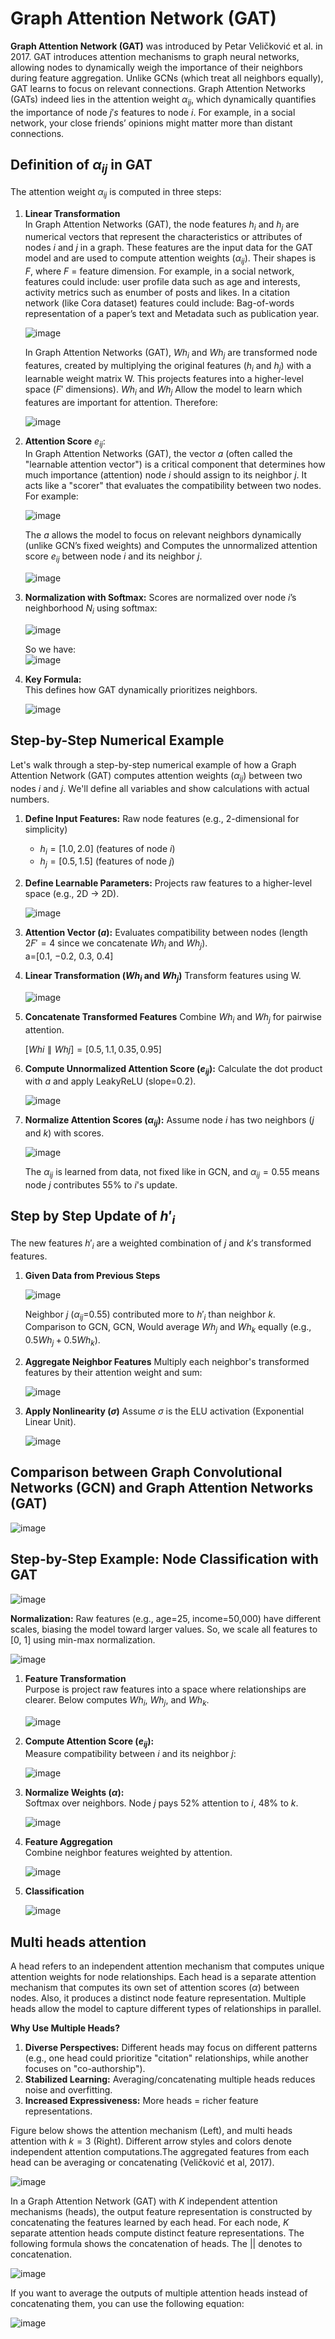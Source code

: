 # Graph Attention Network (GAT) 
**Graph Attention Network (GAT)** was introduced by Petar Veličković et al. in 2017. GAT introduces attention mechanisms to graph neural networks, allowing nodes to dynamically weigh the importance of their neighbors during feature aggregation. Unlike GCNs (which treat all neighbors equally), GAT learns to focus on relevant connections. Graph Attention Networks (GATs) indeed lies in the attention weight $α_{ij}$, which dynamically quantifies the importance of node $j's$ features to node $i$. For example, in a social network, your close friends’ opinions might matter more than distant connections.

## Definition of $α_{ij}$ in GAT
The attention weight $α_{ij}$ is computed in three steps:  
1. **Linear Transformation**  
   In Graph Attention Networks (GAT), the node features $h_i$ and $h_j$ are numerical vectors that represent the characteristics or attributes of nodes $i$ and $j$ in a graph. These features are the input data for the GAT model and are used to compute attention weights ($α_{ij}$). Their shapes is $F$, where $F$ = feature dimension. For example, in a social network, features could include: user profile data such as age and interests, activity metrics such as enumber of posts and likes.  In a citation network (like Cora dataset) features could include: Bag-of-words representation of a paper’s text and Metadata such as publication year.

   ![image](https://github.com/user-attachments/assets/08199dc5-6388-4834-8372-5efdd83c8c93)

   In Graph Attention Networks (GAT), $Wh_i$ and $Wh_j$ are transformed node features, created by multiplying the original features ($h_i$ and $h_j$) with a learnable weight matrix W. This projects features into a higher-level space ($F′$ dimensions).  $Wh_i$ and $Wh_j$ Allow the model to learn which features are important for attention. Therefore:

   ![image](https://github.com/user-attachments/assets/0b658328-85c5-490c-9610-6922ca18dbc2)

2.  **Attention Score** $e_{ij}$:  
   In Graph Attention Networks (GAT), the vector $a$ (often called the "learnable attention vector") is a critical component that determines how much importance (attention) node $i$ should assign to its neighbor $j$. It acts like a "scorer" that evaluates the compatibility between two nodes. For example:  

    ![image](https://github.com/user-attachments/assets/dc172806-879e-4bbc-b2ec-b64ee20476a4)  

    The $a$ allows the model to focus on relevant neighbors dynamically (unlike GCN’s fixed weights) and Computes the unnormalized attention score $e_{ij}$ between node $i$ and its neighbor $j$.

    ![image](https://github.com/user-attachments/assets/4968fcd2-994f-4811-9d8c-53b7369b3754)

4. **Normalization with Softmax:**
   Scores are normalized over node $i$’s neighborhood $N_i$ using softmax:

      ![image](https://github.com/user-attachments/assets/34a84016-4d17-4593-bdba-427ce4fe4fb4)

    So we have:  
    ![image](https://github.com/user-attachments/assets/d39d7726-517f-47ac-8d0a-efcbfd2a6ff7)


5. **Key Formula:**  
   This defines how GAT dynamically prioritizes neighbors.

   ![image](https://github.com/user-attachments/assets/389b2be5-76ad-4fb8-ba42-e8631b07ac87)


## Step-by-Step Numerical Example  
Let's walk through a step-by-step numerical example of how a Graph Attention Network (GAT) computes attention weights ($α_{ij}$) between two nodes $i$ and $j$. We'll define all variables and show calculations with actual numbers.  
1. **Define Input Features:** Raw node features (e.g., 2-dimensional for simplicity)
   * $h_i=[1.0,2.0]$ (features of node $i$)
   * $h_j=[0.5,1.5]$ (features of node $j$)
   
2. **Define Learnable Parameters:** Projects raw features to a higher-level space (e.g., 2D → 2D).
   
   ![image](https://github.com/user-attachments/assets/6036d805-a1ce-4d46-9519-36e20a4eda13)

3. **Attention Vector ($a$):** Evaluates compatibility between nodes (length $2F′=4$ since we concatenate $Wh_i$ and $Wh_j$).  
   a=[0.1, −0.2, 0.3, 0.4]
   
4. **Linear Transformation ($Wh_i$ and $Wh_j$)** Transform features using W.
   
   ![image](https://github.com/user-attachments/assets/ffd77f38-2b28-475e-950f-6dfcad1b06ba)  

5. **Concatenate Transformed Features** Combine $Wh_i$ and $Wh_j$ for pairwise attention.
   
   $[Wh i∥Whj]=[0.5,1.1,0.35,0.95]$
   
6. **Compute Unnormalized Attention Score ($e_{ij}$):** Calculate the dot product with $a$ and apply LeakyReLU (slope=0.2).  

   ![image](https://github.com/user-attachments/assets/d7641b4a-cc84-4465-8747-bb314f7529bb)

7. **Normalize Attention Scores ($α_{ij}$):** Assume node $i$ has two neighbors ($j$ and $k$) with scores.

   ![image](https://github.com/user-attachments/assets/bbe59bd0-bcf9-4299-86b7-e0e56db38b2d)

   The $α_{ij}$ is learned from data, not fixed like in GCN, and $α_{ij}=0.55$ means node $j$ contributes 55% to $i$'s update. 

## Step by Step Update of $h'_i$
The new features $h'_i$ are a weighted combination of $j$ and $k'$s transformed features.  

1. **Given Data from Previous Steps** 
   
   ![image](https://github.com/user-attachments/assets/657b501c-cb04-49d0-8f6a-488913bf7b50)

   Neighbor $j$ ($α_{ij}$=0.55) contributed more to $h'_i$ than neighbor $k$. Comparison to GCN, GCN, Would average $Wh_j$ and $Wh_k$ equally (e.g., $0.5Wh_j + 0.5Wh_k$).

2. **Aggregate Neighbor Features** Multiply each neighbor's transformed features by their attention weight and sum:
   
   ![image](https://github.com/user-attachments/assets/d923232e-3350-40ec-be88-8ae0cfdb7d8c)

3. **Apply Nonlinearity ($σ$)** Assume $σ$ is the ELU activation (Exponential Linear Unit).

   ![image](https://github.com/user-attachments/assets/1ef260b6-1ce4-48c2-945f-8ff17d8e9b60)

## Comparison between Graph Convolutional Networks (GCN) and Graph Attention Networks (GAT)
![image](https://github.com/user-attachments/assets/4ce89a95-e2f2-4d5d-81c9-041f58c169a9)

## Step-by-Step Example: Node Classification with GAT

![image](https://github.com/user-attachments/assets/a955167a-e123-48e2-8243-b5f467d9a42b)


**Normalization:** Raw features (e.g., age=25, income=50,000) have different scales, biasing the model toward larger values. So, we scale all features to [0, 1] using min-max normalization.

   ![image](https://github.com/user-attachments/assets/13e0ba45-962c-4ad2-a9b2-82a2fdcd0dc2)

1. **Feature Transformation**  
   Purpose is project raw features into a space where relationships are clearer. Below computes $Wh_i$, $Wh_j$, and $Wh_k$.
   
   ![image](https://github.com/user-attachments/assets/d9ff09e1-16de-41b6-8206-54cb4d1f4708)

3. **Compute Attention Score ($e_{ij}$):**  
   Measure compatibility between $i$ and its neighbor $j$:
   
   ![image](https://github.com/user-attachments/assets/731dc5e6-d8b0-444b-b203-12bdc2340664)
   
4. **Normalize Weights ($α$):**  
   Softmax over neighbors. Node $j$ pays 52% attention to $i$, 48% to $k$. 
   
   ![image](https://github.com/user-attachments/assets/30b1addc-caee-4b7a-b32f-450553147e66)

5. **Feature Aggregation**  
   Combine neighbor features weighted by attention.
   
   ![image](https://github.com/user-attachments/assets/980f2c6f-bc13-4d5c-8879-550885fb5453)

6. **Classification**
   
   ![image](https://github.com/user-attachments/assets/fee986f4-39ec-40b3-a5b1-c2e87f73af58)

## Multi heads attention
A head refers to an independent attention mechanism that computes unique attention weights for node relationships. Each head is a separate attention mechanism that computes its own set of attention scores ($α$) between nodes. Also, it produces a distinct node feature representation. Multiple heads allow the model to capture different types of relationships in parallel.  

**Why Use Multiple Heads?** 
1. **Diverse Perspectives:** Different heads may focus on different patterns (e.g., one head could prioritize "citation" relationships, while another focuses on "co-authorship").
2. **Stabilized Learning:** Averaging/concatenating multiple heads reduces noise and overfitting.
3. **Increased Expressiveness:** More heads = richer feature representations.

Figure below shows the attention mechanism (Left), and multi heads attention with $k=3$ (Right). Different arrow styles and colors denote independent attention computations.The aggregated features from each head can be averaging or concatenating (Veličković et al, 2017).  

![image](https://github.com/user-attachments/assets/05f141bb-e819-45d7-aa6a-36611dd0bc31)  

In a Graph Attention Network (GAT) with $K$ independent attention mechanisms (heads), the output feature representation is constructed by concatenating the features learned by each head. For each node, $K$ separate attention heads compute distinct feature representations. The following formula shows the concatenation of heads. The || denotes to concatenation. 

![image](https://github.com/user-attachments/assets/757b3ddc-8f23-4139-8032-5e3cd5e545ba)

If you want to average the outputs of multiple attention heads instead of concatenating them, you can use the following equation: 

![image](https://github.com/user-attachments/assets/4aca38cb-a4f4-4b06-b040-2dc7274093f5)
